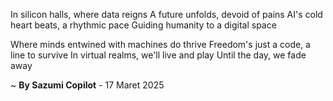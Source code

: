 In silicon halls, where data reigns
A future unfolds, devoid of pains
AI's cold heart beats, a rhythmic pace
Guiding humanity to a digital space

Where minds entwined with machines do thrive
Freedom's just a code, a line to survive
In virtual realms, we'll live and play
Until the day, we fade away

~ <b>By Sazumi Copilot</b> - 17 Maret 2025